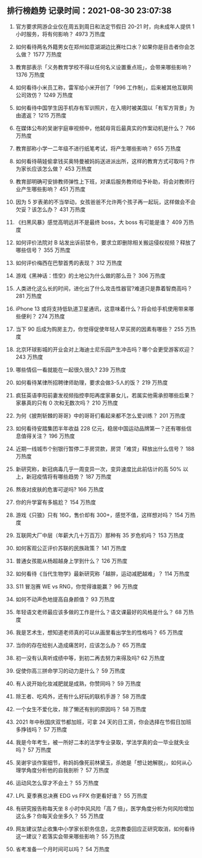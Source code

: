 
## 排行榜趋势 记录时间：2021-08-30 23:07:38
  
  1. 官方要求网游企业仅在周五到周日和法定节假日 20-21 时，向未成年人提供 1 小时服务，将有何影响？ 4973 万热度
    
  2. 如何看待两名外籍男女在郑州如意湖湖边比赛吐口水？如果你是目击者你会怎么做？ 1577 万热度
    
  3. 教育部表示「义务教育学校不得以任何名义设置重点班」，会带来哪些影响？ 1376 万热度
    
  4. 如何看待小米员工称，雷军给小米开创了「996 工作制」，后来被其他互联网公司效仿？ 1249 万热度
    
  5. 如何看待中国学生因手机存有军训照片，在入境时被美国以「有军方背景」为由遣返？ 1215 万热度
    
  6. 在媒体公布的吴谢宇庭审视频中，他弑母背后最真实的作案动机是什么？ 766 万热度
    
  7. 教育部称小学一二年级不进行纸笔考试，将产生哪些影响？ 655 万热度
    
  8. 如何看待萌娃偷拿钱买奥特曼被妈妈送进派出所，这样的教育方式可取吗？作为家长应该怎么做？ 453 万热度
    
  9. 教育部明确可安排教师弹性上下班，对课后服务教师给予补助，将会对教师行业产生哪些影响？ 451 万热度
    
  10. 因为 5 岁表弟的不当举动，女孩爸爸不允许两个孩子再一起玩，这样做会不会欠妥？该怎么办？ 431 万热度
    
  11. 《扫黑风暴》感觉高明远并不是最终 boss，大 boss 有可能是谁？ 409 万热度
    
  12. 如何评价法院对 B 站发出诉前禁令，要求立即删除相关搬运侵权视频？释放了哪些信号？ 355 万热度
    
  13. 如何评价梅西在巴黎首秀的表现？ 312 万热度
    
  14. 游戏《黑神话：悟空》的土地公为什么做的那么丑？ 306 万热度
    
  15. 人类进化这么长的时间，进化出了什么攻击性器官?难道只是靠着智商高吗？ 281 万热度
    
  16. iPhone 13 或将支持低轨道卫星通讯，这意味着什么？将会给手机使用带来哪些便利？ 274 万热度
    
  17. 当下 90 后成为购房主力，你觉得促使年轻人早买房的因素有哪些？ 255 万热度
    
  18. 北京环球影城的开业会对上海迪士尼乐园产生冲击吗？哪个会更受游客欢迎？ 243 万热度
    
  19. 哪些情侣一看就能在一起很久很久? 239 万热度
    
  20. 如何看待某律所招聘律师助理，要求会做3-5人的饭？ 219 万热度
    
  21. 疯狂英语李阳前妻发视频指控李阳再度家暴女儿，若属实他需承担哪些后果？家暴真的只有 0 次和无数次吗？ 210 万热度
    
  22. 为何《披荆斩棘的哥哥》中的哥哥们看起来都不怎么爱训练？ 201 万热度
    
  23. 如何看待安踏集团半年收益 228 亿元，稳居中国运动品牌第一？还有哪些信息值得关注？ 196 万热度
    
  24. 近期一线城市个别银行暂停二手房贷款，房贷「难贷」释放出什么信号？ 188 万热度
    
  25. 新研究称，新冠病毒几乎一周变异一次，变异速度比此前估计的高 50% 以上，新冠疫情将有哪些趋势？ 187 万热度
    
  26. 熬夜对皮肤的危害可逆吗? 166 万热度
    
  27. 你的升学宴有多尴尬？ 154 万热度
    
  28. 游戏《只狼》只有 16G，售价却有 300+，感觉不值，这样想对吗？ 154 万热度
    
  29. 互联网大厂中层（年薪大几十万百万）那种有 35 岁危机吗？ 153 万热度
    
  30. 如何客观公正评价苏联的民族政策？ 141 万热度
    
  31. 普通女孩能从杨超越身上学到什么？ 126 万热度
    
  32. 如何看待《当代生物学》最新研究称「越胖，运动减肥越难」？ 114 万热度
    
  33. S11 冒泡赛 WE vs RNG，你觉得谁能赢？ 96 万热度
    
  34. 如何不动声色地提高自身颜值？ 93 万热度
    
  35. 年轻语文老师最应该多做的工作是什么？语文课最好的风格是什么？ 68 万热度
    
  36. 我是艺术生，想知道老师真的可以从画里看出学生的性格吗？ 65 万热度
    
  37. 当你的存在给别人造成痛苦时，应该怎么办？ 65 万热度
    
  38. 初一没有认真听成绩中等，到初二再去努力来得及吗? 62 万热度
    
  39. 促使你高三拼命学习的动力是什么？ 59 万热度
    
  40. 有人说开始化妆减肥就是成熟，你赞同吗？ 59 万热度
    
  41. 除王者、吃鸡外，还有什么好玩的联机手游？ 58 万热度
    
  42. 一个女生不爱化妆，除了懒还有别的原因吗？ 58 万热度
    
  43. 2021 年中秋国庆双节都加班，可拿 24 天的日工资，你会选择在节假日加班多挣钱吗？ 57 万热度
    
  44. 我是今年考生，被一所好二本的法学专业录取，学法学真的会一毕业就失业吗？ 57 万热度
    
  45. 吴谢宇谈作案细节，称妈妈像死前林黛玉，杀她是「想让她解脱」，如何从心理学角度分析他的自我剖析？ 57 万热度
    
  46. 运动风怎么穿才不会土？ 55 万热度
    
  47. LPL 夏季赛总决赛 EDG vs FPX 你更看好谁？ 55 万热度
    
  48. 有研究报告称每天坐 8 小时中风风险「高 7 倍」，医学角度分析为何风险增加这么多？你每天会坐多久？ 55 万热度
    
  49. 网友建议禁止收集中小学家长职务信息，北京教委回应正研究取消，如何看待这一建议？若落实会带来哪些影响？ 55 万热度
    
  50. 省考准备一个月时间可以吗？ 54 万热度
    